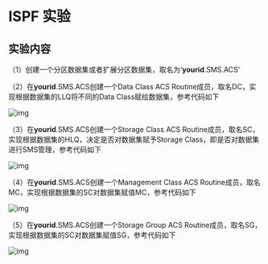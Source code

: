 # ISPF 实验

## 实验内容

（1）创建一个分区数据集或者扩展分区数据集，取名为‘**yourid**.SMS.ACS’

（2）在**yourid**.SMS.ACS创建一个Data Class ACS Routine成员，取名DC，实现根据数据集的LLQ将不同的Data Class赋给数据集，参考代码如下

![img](/img/dfsms/lab3/step10.2.png)

（3）在**yourid**.SMS.ACS创建一个Storage Class ACS Routine成员，取名SC，实现根据数据集的HLQ，决定是否对数据集赋予Storage Class，即是否对数据集进行SMS管理，参考代码如下

![img](/img/dfsms/lab3/step10.3.png)

（4）在**yourid**.SMS.ACS创建一个Management Class ACS Routine成员，取名MC，实现根据数据集的SC对数据集赋值MC，参考代码如下

![img](/img/dfsms/lab3/step10.4.png)

（5）在**yourid**.SMS.ACS创建一个Storage Group ACS Routine成员，取名SG，实现根据数据集的SC对数据集赋值SG，参考代码如下

![img](/img/dfsms/lab3/step10.5.png)
